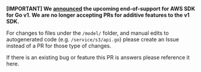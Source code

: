 **[IMPORTANT] We [announced](https://aws.amazon.com/blogs/developer/announcing-end-of-support-for-aws-sdk-for-go-v1-on-july-31-2025) the upcoming end-of-support for AWS SDK for Go v1. We are no longer accepting PRs for additive features to the v1 SDK.**

For changes to files under the `/model/` folder, and manual edits to autogenerated code (e.g. `/service/s3/api.go`) please create an Issue instead of a PR for those type of changes.

If there is an existing bug or feature this PR is answers please reference it here.
